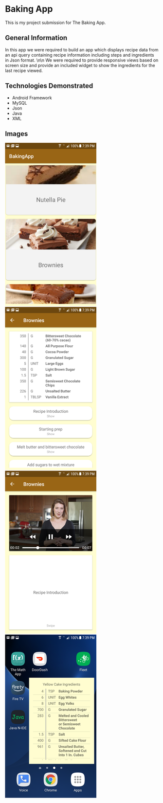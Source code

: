 # Baking App

This is my project submission for The Baking App.

## General Information

In this app we were required to build an app which displays recipe data from an api query containing recipe information including steps and ingredients in Json format.
\n\n
We were required to provide responsive views based on screen size and provide an included widget to show the ingredients for the last recipe viewed.

## Technologies Demonstrated

* Android Framework
* MySQL
* Json
* Java
* XML

## Images

<img src="https://github.com/StevenBerdak/BakingApp/blob/master/readme/app_screenshots_1.png" width=300 /> <img src="https://github.com/StevenBerdak/BakingApp/blob/master/readme/app_screenshots_2.png" width=300 /> <img src="https://github.com/StevenBerdak/BakingApp/blob/master/readme/app_screenshots_3.png" width=300 /> <img src="https://github.com/StevenBerdak/BakingApp/blob/master/readme/app_screenshots_4.png" width=300 />

